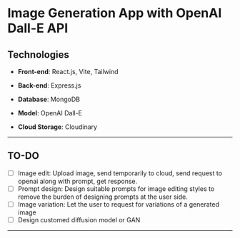 # Image Generation App with OpenAI Dall-E API

## Technologies

- **Front-end**: React.js, Vite, Tailwind

- **Back-end**: Express.js 

- **Database**: MongoDB 

- **Model**: OpenAI Dall-E 

- **Cloud Storage**: Cloudinary 
---
## TO-DO
- [ ] Image edit: Upload image, send temporarily to cloud, send request to openai along with prompt, get response.
- [ ] Prompt design: Design suitable prompts for image editing styles to remove the burden of designing prompts at the user side.
- [ ] Image variation: Let the user to request for variations of a generated image
- [ ] Design customed diffusion model or GAN
---
